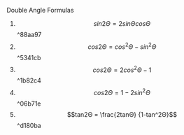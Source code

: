 Double Angle Formulas
1. $$sin2Θ = 2sinΘ cosΘ$$ ^88aa97
2. $$cos2Θ = cos^2Θ-sin^2Θ$$ ^5341cb
3. $$cos2Θ = 2cos^2Θ - 1$$ ^1b82c4
4. $$cos2Θ = 1 - 2sin^2Θ$$ ^06b71e
5. $$tan2Θ = \frac{2tanΘ} {1-tan^2Θ}$$ ^d180ba
